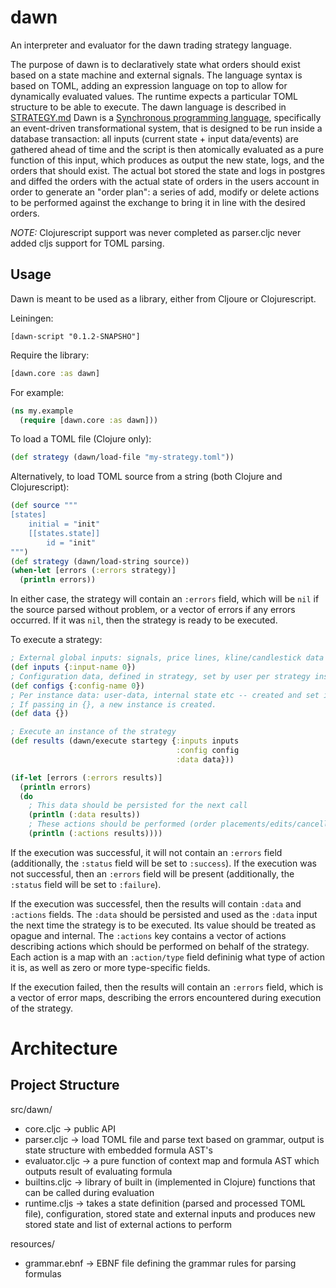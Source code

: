 # dawn

An interpreter and evaluator for the dawn trading strategy language.

The purpose of dawn is to declaratively state what orders should exist based on a state machine and external signals. The language syntax is based on TOML, adding an expression language on top to allow for dynamically evaluated values. The runtime expects a particular TOML structure to be able to execute. The dawn language is described in [STRATEGY.md](https://github.com/danielytics/dawn-script/blob/main/STRATEGY.md)
Dawn is a [Synchronous programming language](https://en.wikipedia.org/wiki/Synchronous_programming_language), specifically an event-driven transformational system, that is designed to be run inside a database transaction: all inputs (current state + input data/events) are gathered ahead of time and the script is then atomically evaluated as a pure function of this input, which produces as output the new state, logs, and the orders that should exist.
The actual bot stored the state and logs in postgres and diffed the orders with the actual state of orders in the users account in order to generate an "order plan": a series of add, modify or delete actions to be performed against the exchange to bring it in line with the desired orders.

*NOTE:* Clojurescript support was never completed as parser.cljc never added cljs support for TOML parsing.

## Usage

Dawn is meant to be used as a library, either from Cljoure or Clojurescript.

Leiningen:
```
[dawn-script "0.1.2-SNAPSHO"]
```

Require the library:

```clj
[dawn.core :as dawn]
```

For example:
```clj
(ns my.example
  (require [dawn.core :as dawn]))
```

To load a TOML file (Clojure only):
```clj
(def strategy (dawn/load-file "my-strategy.toml"))
```

Alternatively, to load TOML source from a string (both Clojure and Clojurescript):

```clj
(def source """
[states]
    initial = "init"
    [[states.state]]
        id = "init"
""")
(def strategy (dawn/load-string source))
(when-let [errors (:errors strategy)]
  (println errors))
```

In either case, the strategy will contain an `:errors` field, which will be `nil` if the source parsed without problem, or a vector of errors if any errors occurred. If it was `nil`, then the strategy is ready to be executed.

To execute a strategy:

```clj
; External global inputs: signals, price lines, kline/candlestick data etc
(def inputs {:input-name 0})
; Configuration data, defined in strategy, set by user per strategy instance, set once per strategy
(def configs {:config-name 0})
; Per instance data: user-data, internal state etc -- created and set interanlly by strategy, should be persisted between calls
; If passing in {}, a new instance is created.
(def data {})

; Execute an instance of the strategy
(def results (dawn/execute startegy {:inputs inputs
                                     :config config
                                     :data data}))

(if-let [errors (:errors results)]
  (println errors)
  (do
    ; This data should be persisted for the next call
    (println (:data results))
    ; These actions should be performed (order placements/edits/cancellations, logging, etc)
    (println (:actions results))))
```

If the execution was successful, it will not contain an `:errors` field (additionally, the `:status` field will be set to `:success`). If the execution was not successful, then an `:errors` field will be present (additionally, the `:status` field will be set to `:failure`).

If the execution was successfel, then the results will contain `:data` and `:actions` fields. The `:data` should be persisted and used as the `:data` input the next time the strategy is to be executed. Its value should be treated as opague and internal. The `:actions` key contains a vector of actions describing actions which should be performed on behalf of the strategy. Each action is a map with an `:action/type` field defininig what type of action it is, as well as zero or more type-specific fields.

If the execution failed, then the results will contain an `:errors` field, which is a vector of error maps, describing the errors encountered during execution of the strategy.


# Architecture

## Project Structure

src/dawn/

 * core.cljc -> public API
 * parser.cljc -> load TOML file and parse text based on grammar, output is state structure with embedded formula AST's
 * evaluator.cljc -> a pure function of context map and formula AST which outputs result of evaluating formula 
 * builtins.cljc -> library of built in (implemented in Clojure) functions that can be called during evaluation
 * runtime.cljs -> takes a state definition (parsed and processed TOML file), configuration, stored state and external inputs and produces new stored state and list of external actions to perform

 resources/

  * grammar.ebnf -> EBNF file defining the grammar rules for parsing formulas
